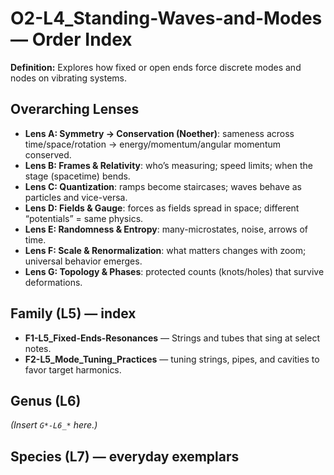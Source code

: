 # O2-L4_Standing-Waves-and-Modes — Order Index
**Definition:** Explores how fixed or open ends force discrete modes and nodes on vibrating systems.

## Overarching Lenses

- **Lens A: Symmetry -> Conservation (Noether)**: sameness across time/space/rotation → energy/momentum/angular momentum conserved.
- **Lens B: Frames & Relativity**: who’s measuring; speed limits; when the stage (spacetime) bends.
- **Lens C: Quantization**: ramps become staircases; waves behave as particles and vice-versa.
- **Lens D: Fields & Gauge**: forces as fields spread in space; different “potentials” = same physics.
- **Lens E: Randomness & Entropy**: many-microstates, noise, arrows of time.
- **Lens F: Scale & Renormalization**: what matters changes with zoom; universal behavior emerges.
- **Lens G: Topology & Phases**: protected counts (knots/holes) that survive deformations.

## Family (L5) — index
- **F1-L5_Fixed-Ends-Resonances** — Strings and tubes that sing at select notes.
- **F2-L5_Mode_Tuning_Practices** — tuning strings, pipes, and cavities to favor target harmonics.
## Genus (L6)
_(Insert `G*-L6_*` here.)_

## Species (L7) — everyday exemplars
